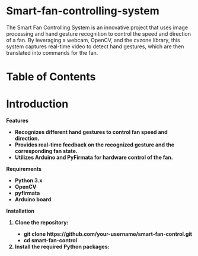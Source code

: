# Smart-fan-controlling-system
The Smart Fan Controlling System is an innovative project that uses image processing and hand gesture recognition to control the speed and direction of a fan. By leveraging a webcam, OpenCV, and the cvzone library, this system captures real-time video to detect hand gestures, which are then translated into commands for the fan.

# Table of Contents

# Introduction
<b>Features
<ul style="list-style-type:disc;">
  <li>Recognizes different hand gestures to control fan speed and direction.</li>
  <li>Provides real-time feedback on the recognized gesture and the corresponding fan state.</li>
  <li>Utilizes Arduino and PyFirmata for hardware control of the fan.</li>
</ul>

<b>Requirements
<ul style="list-style-type:disc;">
  <li>Python 3.x</li>
  <li>OpenCV</li>
  <li>pyfirmata</li>
  <li>Arduino board</li>
</ul>

<b>Installation
<ol type="1">
  <li>Clone the repository:</li>
  <ul style="list-style-type:disc;">
    <li>git clone https://github.com/your-username/smart-fan-control.git</li>
    <li>cd smart-fan-control</li>
  </ul>
  <li>
    Install the required Python packages:
  </li>
